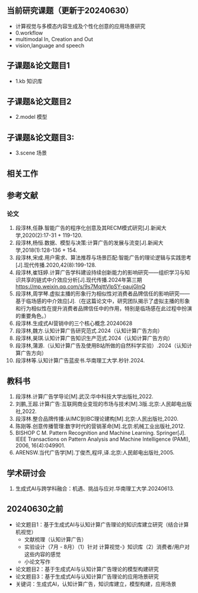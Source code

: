 ## 当前研究课题（更新于20240630）
* 计算视觉与多模态内容生成及个性化创意的应用场景研究
* 0.workflow
* multimodal In, Creation and Out
* vision,language and speech

## 子课题&论文题目1
* 1.kb 知识库

## 子课题&论文题目2
* 2.model 模型

## 子课题&论文题目3:
* 3.scene 场景

## 相关工作

## 参考文献
### 论文
1. 段淳林,任静.智能广告的程序化创意及其RECM模式研究[J].新闻大学,2020(2):17-31 + 119-120.
2. 段淳林,杨恒.数据、模型与决策:计算广告的发展与流变[J].新闻大学,2018(1):128-136 + 154.
3. 段淳林,宋成.用户需求、算法推荐与场景匹配:智能广告的理论逻辑与实践思考[J].现代传播.2020,42(8):199-128.
4. 段淳林,崔钰婷.计算广告学科建设持续创新能力的影响研究——组织学习与知识共享的链式中介效应分析[J].现代传播.2024年第三期 https://mp.weixin.qq.com/s/9s7MqjttVlpSY-paujGlnQ
5. 段淳林,周学琴.虚拟主播的形象行为相似性对消费者品牌信任的影响研究——基于临场感的中介效应[J].（在这篇论文中，研究团队揭示了虚拟主播的形象和行为相似性在提升消费者品牌信任中的作用，特别是临场感在此过程中扮演的重要角色。）
6. 段淳林.生成式AI营销中的三个核心概念.20240628
7. 段淳林,魏方.认知计算广告研究范式.2024（认知计算广告方向）
8. 段淳林,昊琪.认知计算广告知识生产范式.2024（认知计算广告方向）
9. 段淳林,蒲源.（认知计算广告及使用B站所做的自然科学实验）.2024（认知计算广告方向）
10. 段淳林等.认知计算广告蓝皮书.华南理工大学.秒针.2024.
## 教科书
1. 段淳林.计算广告学导论[M].武汉:华中科技大学出版社,2022.
2. 刘鹏,王超.计算广告:互联网商业变现的市场与技术[M].3版.北京:人民邮电出版社,2022.
3. 段淳林.整合品牌传播:从IMC到IBC理论建构[M].北京:人民出版社,2020.
4. 陈刚等.创意传播管理:数字时代的营销革命[M].北京:机械工业出版社,2012.
5. BISHOP C M. Pattern Recognition and Machine Learning. Springer[J]. IEEE Transactions on Pattern Analysis and Machine Intelligence (PAMI), 2006, 16(4):049901.
6. ARENSW.当代广告学[M].丁俊杰,程坪,译.北京:人民邮电出版社,2005.
## 学术研讨会
1. 生成式AI与跨学科融合：机遇、挑战与应对.华南理工大学.20240613.

## 20240630之前
* 论文题目1：基于生成式AI与认知计算广告理论的知识库建立研究（结合计算机视觉）
  * 文献梳理（认知计算广告）
  * 实验设计（7月 - 8月）（1）针对 计算视觉-》知识库（2）消费者/用户对这些内容的感觉
  * 小论文写作
* 论文题目2：基于生成式AI与认知计算广告理论的模型构建研究
* 论文题目3：基于生成式AI与认知计算广告理论的应用场景研究
* 关键词：生成式AI，认知计算广告，知识库建立，模型构建，应用场景